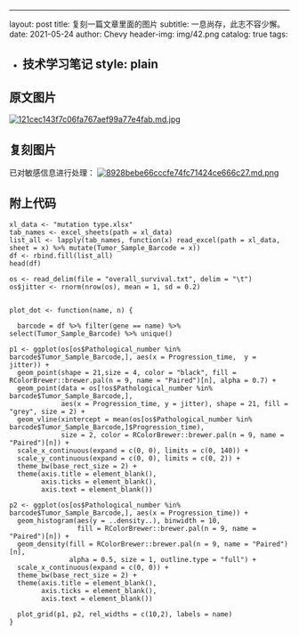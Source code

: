 ---

layout: post
title: 复刻一篇文章里面的图片
subtitle: 一息尚存，此志不容少懈。
date: 2021-05-24
author: Chevy
header-img: img/42.png
catalog: true
tags:

- 技术学习笔记
  style: plain
  ---

## 原文图片

[![121cec143f7c06fa767aef99a77e4fab.md.jpg](https://img.xuchunhui.top/images/2021/05/25/121cec143f7c06fa767aef99a77e4fab.md.jpg)](https://img.xuchunhui.top/image/XmRS)

## 复刻图片

已对敏感信息进行处理：
[![8928bebe66cccfe74fc71424ce666c27.md.png](https://img.xuchunhui.top/images/2021/05/25/8928bebe66cccfe74fc71424ce666c27.md.png)](https://img.xuchunhui.top/image/XuCf)

## 附上代码

```shell
xl_data <- "mutation type.xlsx"
tab_names <- excel_sheets(path = xl_data)
list_all <- lapply(tab_names, function(x) read_excel(path = xl_data, sheet = x) %>% mutate(Tumor_Sample_Barcode = x))
df <- rbind.fill(list_all)
head(df)

os <- read_delim(file = "overall_survival.txt", delim = "\t")
os$jitter <- rnorm(nrow(os), mean = 1, sd = 0.2)


plot_dot <- function(name, n) {

  barcode = df %>% filter(gene == name) %>% select(Tumor_Sample_Barcode) %>% unique()

p1 <- ggplot(os[os$Pathological_number %in% barcode$Tumor_Sample_Barcode,], aes(x = Progression_time,  y = jitter)) +
  geom_point(shape = 21,size = 4, color = "black", fill = RColorBrewer::brewer.pal(n = 9, name = "Paired")[n], alpha = 0.7) +
  geom_point(data = os[!os$Pathological_number %in% barcode$Tumor_Sample_Barcode,],
             aes(x = Progression_time, y = jitter), shape = 21, fill = "grey", size = 2) +
  geom_vline(xintercept = mean(os[os$Pathological_number %in% barcode$Tumor_Sample_Barcode,]$Progression_time), 
             size = 2, color = RColorBrewer::brewer.pal(n = 9, name = "Paired")[n]) +
  scale_x_continuous(expand = c(0, 0), limits = c(0, 140)) +
  scale_y_continuous(expand = c(0, 0), limits = c(0, 2)) +
  theme_bw(base_rect_size = 2) +
  theme(axis.title = element_blank(), 
        axis.ticks = element_blank(), 
        axis.text = element_blank())

p2 <- ggplot(os[os$Pathological_number %in% barcode$Tumor_Sample_Barcode,], aes(x = Progression_time)) +
  geom_histogram(aes(y = ..density..), binwidth = 10, 
                 fill = RColorBrewer::brewer.pal(n = 9, name = "Paired")[n]) +
  geom_density(fill = RColorBrewer::brewer.pal(n = 9, name = "Paired")[n], 
               alpha = 0.5, size = 1, outline.type = "full") +
  scale_x_continuous(expand = c(0, 0)) +
  theme_bw(base_rect_size = 2) +
  theme(axis.title = element_blank(), 
        axis.ticks = element_blank(), 
        axis.text = element_blank())

  plot_grid(p1, p2, rel_widths = c(10,2), labels = name)
}
```